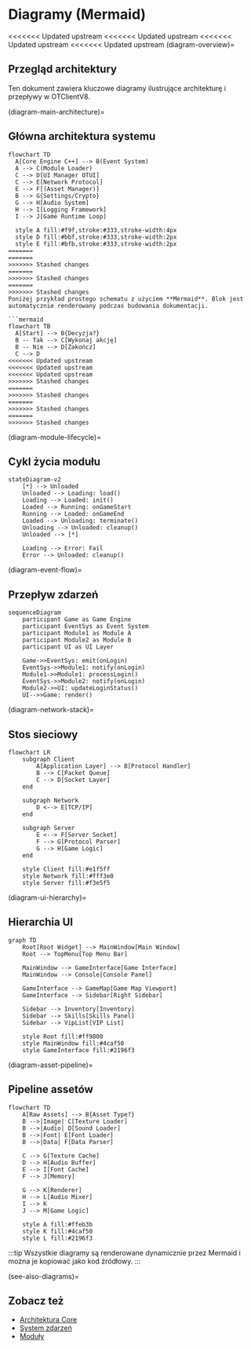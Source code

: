 # Diagramy (Mermaid)

<<<<<<< Updated upstream
<<<<<<< Updated upstream
<<<<<<< Updated upstream
<<<<<<< Updated upstream
(diagram-overview)=
## Przegląd architektury

Ten dokument zawiera kluczowe diagramy ilustrujące architekturę i przepływy w OTClientV8.

(diagram-main-architecture)=
## Główna architektura systemu

```{mermaid}
flowchart TD
  A[Core Engine C++] --> B(Event System)
  A --> C(Module Loader)
  C --> D[UI Manager OTUI]
  C --> E[Network Protocol]
  E --> F[(Asset Manager)]
  B --> G{Settings/Crypto}
  G --> H[Audio System]
  H --> I[Logging Framework]
  I --> J[Game Runtime Loop]
  
  style A fill:#f9f,stroke:#333,stroke-width:4px
  style D fill:#bbf,stroke:#333,stroke-width:2px
  style E fill:#bfb,stroke:#333,stroke-width:2px
=======
=======
>>>>>>> Stashed changes
=======
>>>>>>> Stashed changes
=======
>>>>>>> Stashed changes
Poniżej przykład prostego schematu z użyciem **Mermaid**. Blok jest automatycznie renderowany podczas budowania dokumentacji.

```mermaid
flowchart TB
  A[Start] --> B{Decyzja?}
  B -- Tak --> C[Wykonaj akcję]
  B -- Nie --> D[Zakończ]
  C --> D
<<<<<<< Updated upstream
<<<<<<< Updated upstream
<<<<<<< Updated upstream
>>>>>>> Stashed changes
=======
>>>>>>> Stashed changes
=======
>>>>>>> Stashed changes
=======
>>>>>>> Stashed changes
```

(diagram-module-lifecycle)=
## Cykl życia modułu

```{mermaid}
stateDiagram-v2
    [*] --> Unloaded
    Unloaded --> Loading: load()
    Loading --> Loaded: init()
    Loaded --> Running: onGameStart
    Running --> Loaded: onGameEnd
    Loaded --> Unloading: terminate()
    Unloading --> Unloaded: cleanup()
    Unloaded --> [*]
    
    Loading --> Error: Fail
    Error --> Unloaded: cleanup()
```

(diagram-event-flow)=
## Przepływ zdarzeń

```{mermaid}
sequenceDiagram
    participant Game as Game Engine
    participant EventSys as Event System
    participant Module1 as Module A
    participant Module2 as Module B
    participant UI as UI Layer
    
    Game->>EventSys: emit(onLogin)
    EventSys->>Module1: notify(onLogin)
    Module1->>Module1: processLogin()
    EventSys->>Module2: notify(onLogin)
    Module2->>UI: updateLoginStatus()
    UI-->>Game: render()
```

(diagram-network-stack)=
## Stos sieciowy

```{mermaid}
flowchart LR
    subgraph Client
        A[Application Layer] --> B[Protocol Handler]
        B --> C[Packet Queue]
        C --> D[Socket Layer]
    end
    
    subgraph Network
        D <--> E[TCP/IP]
    end
    
    subgraph Server
        E <--> F[Server Socket]
        F --> G[Protocol Parser]
        G --> H[Game Logic]
    end
    
    style Client fill:#e1f5ff
    style Network fill:#fff3e0
    style Server fill:#f3e5f5
```

(diagram-ui-hierarchy)=
## Hierarchia UI

```{mermaid}
graph TD
    Root[Root Widget] --> MainWindow[Main Window]
    Root --> TopMenu[Top Menu Bar]
    
    MainWindow --> GameInterface[Game Interface]
    MainWindow --> Console[Console Panel]
    
    GameInterface --> GameMap[Game Map Viewport]
    GameInterface --> Sidebar[Right Sidebar]
    
    Sidebar --> Inventory[Inventory]
    Sidebar --> Skills[Skills Panel]
    Sidebar --> VipList[VIP List]
    
    style Root fill:#ff9800
    style MainWindow fill:#4caf50
    style GameInterface fill:#2196f3
```

(diagram-asset-pipeline)=
## Pipeline assetów

```{mermaid}
flowchart TD
    A[Raw Assets] --> B{Asset Type?}
    B -->|Image| C[Texture Loader]
    B -->|Audio| D[Sound Loader]
    B -->|Font| E[Font Loader]
    B -->|Data| F[Data Parser]
    
    C --> G[Texture Cache]
    D --> H[Audio Buffer]
    E --> I[Font Cache]
    F --> J[Memory]
    
    G --> K[Renderer]
    H --> L[Audio Mixer]
    I --> K
    J --> M[Game Logic]
    
    style A fill:#ffeb3b
    style K fill:#4caf50
    style L fill:#2196f3
```

:::tip
Wszystkie diagramy są renderowane dynamicznie przez Mermaid i można je kopiować jako kod źródłowy.
:::

(see-also-diagrams)=
## Zobacz też

* [Architektura Core](../chapters/01_specyfikacja.md)
* [System zdarzeń](../chapters/02_events.md)
* [Moduły](../chapters/03_modules.md)
